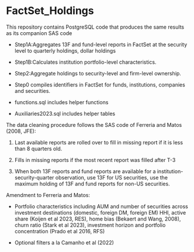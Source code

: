 # FactSet_Holdings
This repository contains PostgreSQL code that produces the same results as its companion SAS code
- Step1A:Aggregates 13F and fund-level reports in FactSet at the security level to quarterly holdings, dollar holdings

- Step1B:Calculates institution portfolio-level characteristics.

- Step2:Aggregate holdings to security-level and firm-level ownership.

- Step0 compiles identifiers in FactSet for funds, institutions, companies and securities.

- functions.sql includes helper functions

- Auxiliaries2023.sql includes helper tables


The data cleaning procedure follows the SAS code of Ferreria and Matos (2008, JFE):

1. Last available reports are rolled over to fill in missing report if it is less than 8 quarters old. 

2. Fills in missing reports if the most recent report was filled after T-3

3. When both 13F reports and fund reports are available for a institution-security-quarter observation, use 13F for US securities, use the maximum holding of 13F and fund reports for non-US securities.

Amendment to Ferreria and Matos:

- Portfolio characteristics including AUM and number of securities across investment destinations (domestic, foreign DM, foreign EM) HHI, active share (Koijen et al 2023, RES), home bias (Bekaert and Wang, 2008), churn ratio (Stark et al 2023), investment horizon and portfolio concentration (Prado et al 2016, RFS)

- Optional filters a la Camanho et al (2022)
